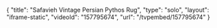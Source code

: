 {
    "title": "Safavieh Vintage Persian Pythos Rug",
    "type": "solo",
    "layout": "iframe-static",
    "videoId": "157795674",
    "url": "\/tvpembed\/157795674"
}